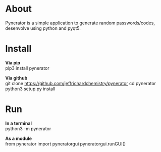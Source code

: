 # About<br>
<p>Pynerator is a simple application to generate random passwords/codes, desenvolve using python and pyqt5.</p>

# Install
<b>Via pip</b><br>
pip3 install pynerator

<b>Via github</b><br>
git clone https://github.com/jeffrichardchemistry/pynerator
cd pynerator
python3 setup.py install

# Run
<b>In a terminal</b><br>
python3 -m pynerator

<b>As a module</b><br>
from pynerator import pyneratorgui
pyneratorgui.runGUI()
